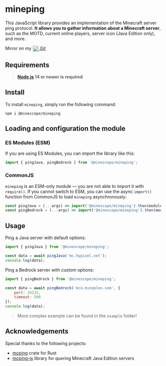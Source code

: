 # mineping

This JavaScript library provides an implementation of the Minecraft server ping protocol. **It allows you to gather information about a Minecraft server**, such as the MOTD, current online players, server icon (Java Edition only), and more.

Mirror on my [<img src="https://git.zeldon.ru/assets/img/logo.svg" align="center" width="20" height="20"/> Git](https://git.zeldon.ru/zeldon/mineping)

## Requirements

> **[Node.js](https://nodejs.org/) 14 or newer is required**

## Install

To install `mineping`, simply run the following command:

```
npm i @minescope/mineping
```

## Loading and configuration the module

### ES Modules (ESM)
If you are using ES Modules, you can import the library like this:

```js
import { pingJava, pingBedrock } from '@minescope/mineping';
```

### CommonJS

`mineping` is an ESM-only module — you are not able to import it with `require()`.
If you cannot switch to ESM, you can use the async `import()` function from CommonJS to load `mineping` asynchronously:

```js
const pingJava = (...args) => import('@minescope/mineping').then(module => module.pingJava(...args));
const pingBedrock = (...args) => import('@minescope/mineping').then(module => module.pingBedrock(...args));
```

## Usage

Ping a Java server with default options:

```js
import { pingJava } from '@minescope/mineping';

const data = await pingJava('mc.hypixel.net');
console.log(data);
```

Ping a Bedrock server with custom options:

```js
import { pingBedrock } from '@minescope/mineping';

const data = await pingBedrock('mco.mineplex.com', {
    port: 19132,
    timeout: 500
});
console.log(data);
```

> More complex example can be found in the `example` folder!

## Acknowledgements

Special thanks to the following projects:

- [mcping](https://github.com/Scetch/mcping) crate for Rust
- [mcping-js](https://github.com/Cryptkeeper/mcping-js) library for quering Minecraft Java Edition servers
